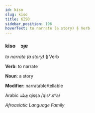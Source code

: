 ```yaml
---
id: kiso
slug: kiso
title: KİSO
sidebar_position: 196
hoverText: to narrate (a story) § Verb
---
```


### kiso&emsp;<span kind="abugida">ɔɟɐ</span>

*to narrate (a story)* **§** Verb

**Verb**: to narrate

**Noun**: a story

**Modifier**: narratable/tellable

Arabic قِصَّة qiṣṣa /qisˤ.sˤa/

*Afroasiatic Language Family*